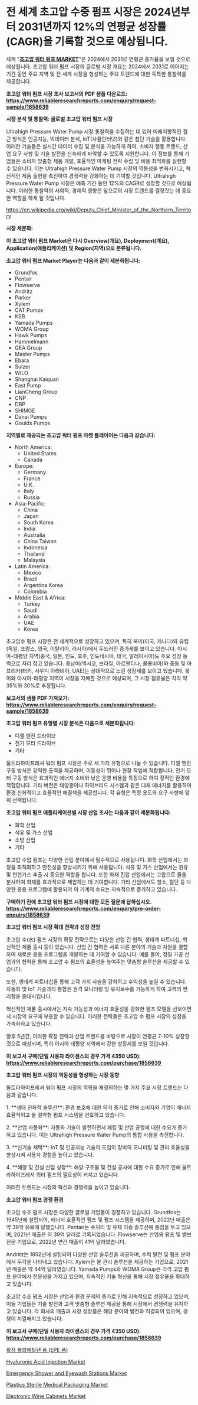 <p><h1>전 세계 초고압 수중 펌프 시장은 2024년부터 2031년까지 12%의 연평균 성장률(CAGR)을 기록할 것으로 예상됩니다.</h1></p><p>세계 "<strong><a href="https://www.reliableresearchreports.com/ultrahigh-pressure-water-pump-r1858639">초고압 워터 펌프 MARKET</a></strong>"은 2024에서 2031로 연평균 증가율을 보일 것으로 예상됩니다. 초고압 워터 펌프 시장의 글로벌 시장 개요는 2024에서 2031로 이어지는 기간 동안 주요 지역 및 전 세계 시장을 형성하는 주요 트렌드에 대한 독특한 통찰력을 제공합니다.</p>
<p><strong>초고압 워터 펌프 시장 조사 보고서의 PDF 샘플 다운로드: <a href="https://www.reliableresearchreports.com/enquiry/request-sample/1858639">https://www.reliableresearchreports.com/enquiry/request-sample/1858639</a></strong></p>
<p><strong>시장 분석 및 통찰력: 글로벌 초고압 워터 펌프 시장</strong></p>
<p><p>Ultrahigh Pressure Water Pump 시장 통찰력을 수집하는 데 있어 미래지향적인 접근 방식은 인공지능, 빅데이터 분석, IoT(사물인터넷)와 같은 첨단 기술을 활용합니다. 이러한 기술들은 실시간 데이터 수집 및 분석을 가능하게 하여, 소비자 행동 트렌드, 산업 요구 사항 및 기술 발전을 신속하게 파악할 수 있도록 지원합니다. 이 정보를 통해 기업들은 소비자 맞춤형 제품 개발, 효율적인 마케팅 전략 수립 및 비용 최적화를 실현할 수 있습니다. 이는 Ultrahigh Pressure Water Pump 시장의 역동성을 변화시키고, 혁신적인 제품 출현을 촉진하여 경쟁력을 강화하는 데 기여할 것입니다. Ultrahigh Pressure Water Pump 시장은 예측 기간 동안 12%의 CAGR로 성장할 것으로 예상됩니다. 이러한 통찰력의 사회적, 경제적 영향은 앞으로의 시장 트렌드를 결정짓는 데 중요한 역할을 하게 될 것입니다.</p></p>
<p><a href="%7CAUTHORITHY_DOMAIN_URL%7C">https://en.wikipedia.org/wiki/Deputy_Chief_Minister_of_the_Northern_Territory</a></p>
<p><strong>시장 세분화:</strong></p>
<p><strong>이 초고압 워터 펌프 Market은 다시 Overview(개요), Deployment(개요), Application(애플리케이션) 및 Region(지역)으로 분류됩니다.</strong></p>
<p><strong>초고압 워터 펌프 Market Player는 다음과 같이 세분화됩니다:</strong></p>
<p><ul><li>Grundfos</li><li>Pentair</li><li>Flowserve</li><li>Andritz</li><li>Parker</li><li>Xylem</li><li>CAT Pumps</li><li>KSB</li><li>Yamada Pumps</li><li>WOMA Group</li><li>Hawk Pumps</li><li>Hammelmann</li><li>GEA Group</li><li>Master Pumps</li><li>Ebara</li><li>Sulzer</li><li>WILO</li><li>Shanghai Kaiquan</li><li>East Pump</li><li>LianCheng Group</li><li>CNP</li><li>DBP</li><li>SHIMGE</li><li>Danai Pumps</li><li>Goulds Pumps</li></ul></p>
<p><strong>지역별로 제공되는 초고압 워터 펌프 마켓 플레이어는 다음과 같습니다:</strong></p>
<p><ul>
    <li>
        North America:
        <ul>
            <li>United States</li>
            <li>Canada</li>
        </ul>
    </li>
    <li>
        Europe:
        <ul>
            <li>Germany</li>
            <li>France</li>
            <li>U.K.</li>
            <li>Italy</li>
            <li>Russia</li>
        </ul>
    </li>
    <li>
        Asia-Pacific:
        <ul>
            <li>China</li>
            <li>Japan</li>
            <li>South Korea</li>
            <li>India</li>
            <li>Australia</li>
            <li>China Taiwan</li>
            <li>Indonesia</li>
            <li>Thailand</li>
            <li>Malaysia</li>
        </ul>
    </li>
    <li>
        Latin America:
        <ul>
            <li>Mexico</li>
            <li>Brazil</li>
            <li>Argentina Korea</li>
            <li>Colombia</li>
        </ul>
    </li>
    <li>
        Middle East & Africa:
        <ul>
            <li>Turkey</li>
            <li>Saudi</li>
            <li>Arabia</li>
            <li>UAE</li>
            <li>Korea</li>
        </ul>
    </li>
    </ul></p>
<p><p>초고압수 펌프 시장은 전 세계적으로 성장하고 있으며, 특히 북미(미국, 캐나다)와 유럽(독일, 프랑스, 영국, 이탈리아, 러시아)에서 두드러진 증가세를 보이고 있습니다. 아시아-태평양 지역(중국, 일본, 인도, 호주, 인도네시아, 태국, 말레이시아)도 주요 성장 동력으로 자리 잡고 있습니다. 중남미(멕시코, 브라질, 아르헨티나, 콜롬비아)와 중동 및 아프리카(터키, 사우디 아라비아, UAE)는 상대적으로 느린 성장세를 보이고 있습니다. 북미와 아시아-태평양 지역이 시장을 지배할 것으로 예상되며, 그 시장 점유율은 각각 약 35%와 30%로 추정됩니다.</p></p>
<p><strong>보고서의 샘플 PDF 가져오기: <a href="https://www.reliableresearchreports.com/enquiry/request-sample/1858639">https://www.reliableresearchreports.com/enquiry/request-sample/1858639</a></strong></p>
<p><strong>초고압 워터 펌프 유형별 시장 분석은 다음으로 세분화됩니다:</strong></p>
<p><ul><li>디젤 엔진 드라이브</li><li>전기 모터 드라이브</li><li>기타</li></ul></p>
<p><p>울트라하이프레셔 워터 펌프 시장은 주로 세 가지 유형으로 나눌 수 있습니다. 디젤 엔진 구동 방식은 강력한 출력을 제공하며, 이동성이 뛰어나 현장 작업에 적합합니다. 전기 모터 구동 방식은 효과적인 에너지 소비와 낮은 운영 비용을 특징으로 하여 정적인 환경에 적합합니다. 기타 버전은 태양광이나 하이브리드 시스템과 같은 대체 에너지를 활용하여 환경 친화적이고 효율적인 해결책을 제공합니다. 각 유형은 특정 용도와 요구 사항에 맞춰 선택됩니다.</p></p>
<p><strong>초고압 워터 펌프 애플리케이션별 시장 산업 조사는 다음과 같이 세분화됩니다:</strong></p>
<p><ul><li>화학 산업</li><li>석유 및 가스 산업</li><li>소방 산업</li><li>기타</li></ul></p>
<p><p>초고압 수압 펌프는 다양한 산업 분야에서 필수적으로 사용됩니다. 화학 산업에서는 과정을 최적화하고 안전성을 향상시키기 위해 사용됩니다. 석유 및 가스 산업에서는 원유 및 천연가스 추출 시 중요한 역할을 합니다. 또한 화재 진압 산업에서는 고압으로 물을 분사하여 화재를 효과적으로 제압하는 데 기여합니다. 기타 산업에서도 청소, 절단 등 다양한 응용 프로그램에 활용되어 이 기계의 수요는 지속적으로 증가하고 있습니다.</p></p>
<p><strong>구매하기 전에 초고압 워터 펌프 시장에 대한 모든 질문에 답하십시오. <a href="https://www.reliableresearchreports.com/enquiry/pre-order-enquiry/1858639">https://www.reliableresearchreports.com/enquiry/pre-order-enquiry/1858639</a></strong></p>
<p><strong>초고압 워터 펌프 시장 확대 전략과 성장 전망</strong></p>
<p><p>초고압 수(水) 펌프 시장의 확장 전략으로는 다양한 산업 간 협력, 생태계 파트너십, 혁신적인 제품 출시 등이 있습니다. 산업 간 협력은 서로 다른 분야의 기술과 자원을 결합하여 새로운 응용 프로그램을 개발하는 데 기여할 수 있습니다. 예를 들어, 정밀 가공 산업과의 협력을 통해 초고압 수 펌프의 효율성을 높여주는 맞춤형 솔루션을 제공할 수 있습니다.</p><p>또한, 생태계 파트너십을 통해 고객 가치 사슬을 강화하고 수익성을 높일 수 있습니다. 자동화 및 IoT 기술과의 통합은 원격 모니터링 및 유지보수를 가능하게 하여 고객의 편리함을 증대시킵니다.</p><p>혁신적인 제품 출시에서는 지속 가능성과 에너지 효율성을 강화한 펌프 모델을 선보이면서 시장의 요구에 부응할 수 있습니다. 이러한 전략들은 초고압 수 펌프 시장의 성장을 가속화하고 있습니다.</p><p>향후 5년간, 이러한 확장 전략과 산업 트렌드를 바탕으로 시장이 연평균 7-10% 성장할 것으로 예상되며, 특히 아시아 태평양 지역에서 강한 성장세를 보일 것입니다.</p></p>
<p><strong>이 보고서 구매(단일 사용자 라이센스의 경우 가격 4350 USD): <a href="https://www.reliableresearchreports.com/purchase/1858639">https://www.reliableresearchreports.com/purchase/1858639</a></strong></p>
<p><strong>초고압 워터 펌프 시장의 역동성을 형성하는 시장 동향</strong></p>
<p><p>울트라하이프레셔 워터 펌프 시장의 역학을 재정의하는 몇 가지 주요 시장 트렌드는 다음과 같습니다.</p><p>1. **생태 친화적 솔루션**: 환경 보호에 대한 의식 증가로 인해 소비자와 기업이 에너지 효율적이고 물 절약형 펌프 시스템을 선호하고 있습니다.</p><p>2. **산업 자동화**: 자동화 기술이 발전하면서 페킹 및 산업 공정에 대한 수요가 증가하고 있습니다. 이는 Ultrahigh Pressure Water Pump의 통합 사용을 촉진합니다.</p><p>3. **신기술 채택**: IoT 및 인공지능 기술의 도입이 장비의 모니터링 및 관리 효율성을 향상시켜 사용자 경험을 높이고 있습니다.</p><p>4. **해양 및 건설 산업 성장**: 해양 구조물 및 건설 공사에 대한 수요 증가로 인해 울트라하이프레셔 워터 펌프의 필요성이 커지고 있습니다.</p><p>이러한 트렌드는 시장의 혁신과 경쟁력을 높이고 있습니다.</p></p>
<p><strong>초고압 워터 펌프 경쟁 환경</strong></p>
<p><p>초고압 수조 펌프 시장은 다양한 글로벌 기업들이 경쟁하고 있습니다. Grundfos는 1945년에 설립되어, 에너지 효율적인 펌프 및 펌프 시스템을 제공하며, 2022년 매출은 약 39억 유로에 달했습니다. Pentair는 수처리 및 유체 이송 솔루션에 중점을 두고 있으며, 2021년 매출은 약 39억 달러로 기록되었습니다. Flowserve는 산업용 펌프 및 밸브 전문 기업으로, 2022년 연간 매출이 41억 달러였습니다.</p><p>Andritz는 1852년에 설립되어 다양한 산업 솔루션을 제공하며, 수력 발전 및 펌프 분야에서 두각을 나타내고 있습니다. Xylem은 물 관리 솔루션을 제공하는 기업으로, 2021년 매출은 약 44억 달러였습니다. Yamada Pumps와 WOMA Group은 각각 고압 펌프 분야에서 전문성을 가지고 있으며, 지속적인 기술 혁신을 통해 시장 점유율을 확대하고 있습니다.</p><p>초고압 수조 펌프 시장은 산업과 환경 문제의 증가로 인해 지속적으로 성장하고 있으며, 이들 기업들은 기술 발전과 고객 맞춤형 솔루션 제공을 통해 시장에서 경쟁력을 유지하고 있습니다. 각 회사의 매출과 시장 성장률은 해당 분야의 발전과 직결되어 있으며, 경쟁이 치열해지고 있습니다.</p></p>
<p><strong>이 보고서 구매(단일 사용자 라이센스의 경우 가격 4350 USD): <a href="https://www.reliableresearchreports.com/purchase/1858639">https://www.reliableresearchreports.com/purchase/1858639</a></strong></p>
<p><p><a href="https://github.com/sougarounis/Market-Research-Report-List-6/blob/main/8448833108333.md">확장 폴리에틸렌 폼 (EPE 폼)</a></p><p><a href="https://www.linkedin.com/pulse/exploring-hyaluronic-acid-injection-market-dynamics-revenue-i86de?trackingId=URzbGZzWRg%2BqeBd8H9UnUg%3D%3D">Hyaluronic Acid Injection Market</a></p><p><a href="https://github.com/gdfhhhj/Market-Research-Report-List-6/blob/main/emergency-shower-and-eyewash-stations-market.md">Emergency Shower and Eyewash Stations Market</a></p><p><a href="https://issuu.com/reportprime-2/docs/plastics-sterile-medical-packaging-_5c08147f48f4c4">Plastics Sterile Medical Packaging Market</a></p><p><a href="https://github.com/RichRobinson5/Market-Research-Report-List-6/blob/main/electronic-wine-cabinets-market.md">Electronic Wine Cabinets Market</a></p></p>
